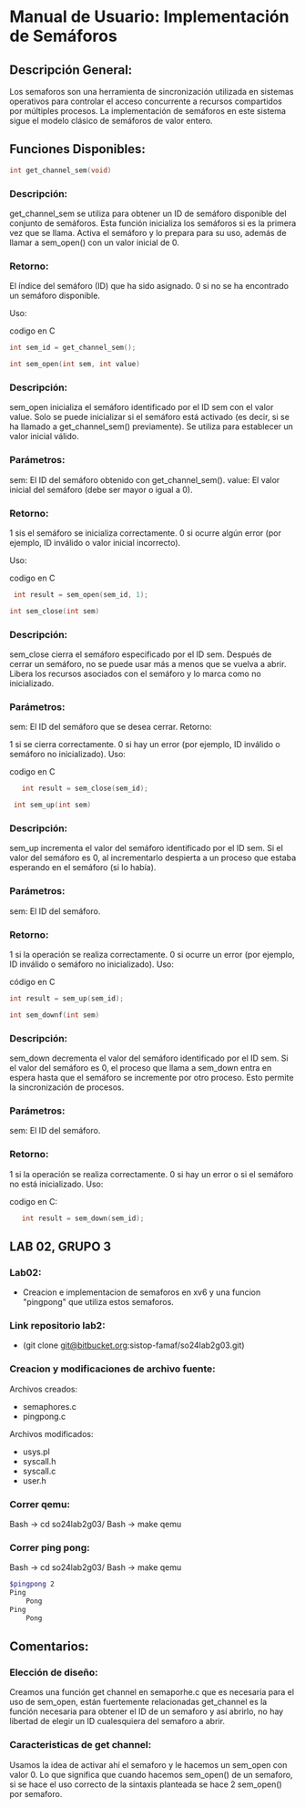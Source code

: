 # Manual de Usuario: Implementación de Semáforos


## Descripción General:
Los semaforos son una herramienta de sincronización utilizada en sistemas operativos para controlar el acceso concurrente a recursos compartidos por múltiples procesos. La implementación de semáforos en este sistema sigue el modelo clásico de semáforos de valor entero.

## Funciones Disponibles:

```c
int get_channel_sem(void)
```
### Descripción:
get_channel_sem se utiliza para obtener un ID de semáforo disponible del conjunto de semáforos. Esta función inicializa los semáforos si es la primera vez que se llama.
Activa el semáforo y lo prepara para su uso, además de llamar a sem_open() con un valor inicial de 0.

### Retorno:

El índice del semáforo (ID) que ha sido asignado.
0 si no se ha encontrado un semáforo disponible.

Uso:

codigo en C
```c
int sem_id = get_channel_sem();
```


```c
int sem_open(int sem, int value)
```

### Descripción:
sem_open inicializa el semáforo identificado por el ID sem con el valor value. Solo se puede inicializar si el semáforo está activado (es decir, si se ha llamado a get_channel_sem() previamente). Se utiliza para establecer un valor inicial válido.

### Parámetros:

sem: El ID del semáforo obtenido con get_channel_sem().
value: El valor inicial del semáforo (debe ser mayor o igual a 0).

### Retorno:

1 sis el semáforo se inicializa correctamente.
0 si ocurre algún error (por ejemplo, ID inválido o valor inicial incorrecto).

Uso:

codigo en C
```c
 int result = sem_open(sem_id, 1);
 ```

```c
int sem_close(int sem)
```
### Descripción:
sem_close cierra el semáforo especificado por el ID sem. Después de cerrar un semáforo, no se puede usar más a menos que se vuelva a abrir. Libera los recursos asociados con el semáforo y lo marca como no inicializado.

### Parámetros:

sem: El ID del semáforo que se desea cerrar.
Retorno:

1 si se cierra correctamente.
0 si hay un error (por ejemplo, ID inválido o semáforo no inicializado).
Uso:

codigo en C
```c
   int result = sem_close(sem_id);
```   

```c
 int sem_up(int sem)
```
### Descripción:
sem_up incrementa el valor del semáforo identificado por el ID sem. Si el valor del semáforo es 0, al incrementarlo despierta a un proceso que estaba esperando en el semáforo (si lo había).

### Parámetros:

sem: El ID del semáforo.

### Retorno:

1 si la operación se realiza correctamente.
0 si ocurre un error (por ejemplo, ID inválido o semáforo no inicializado).
Uso:

código en C
```c
int result = sem_up(sem_id);
```
```c
int sem_downf(int sem)
```
### Descripción:
sem_down decrementa el valor del semáforo identificado por el ID sem. Si el valor del semáforo es 0, el proceso que llama a sem_down entra en espera hasta que el semáforo se incremente por otro proceso. Esto permite la sincronización de procesos.

### Parámetros:

sem: El ID del semáforo.

### Retorno:

1 si la operación se realiza correctamente.
0 si hay un error o si el semáforo no está inicializado.
Uso:

codigo en C: 
```c
   int result = sem_down(sem_id);
```

## LAB 02, GRUPO 3

### Lab02: 
- Creacion e implementacion de semaforos en xv6 y una funcion "pingpong" que utiliza estos semaforos.


### Link repositorio lab2:
- (git clone git@bitbucket.org:sistop-famaf/so24lab2g03.git)


### Creacion y modificaciones de archivo fuente:
Archivos creados: 
- semaphores.c
- pingpong.c

Archivos modificados:
- usys.pl
- syscall.h
- syscall.c
- user.h


### Correr qemu:
Bash -> cd so24lab2g03/
Bash -> make qemu 


### Correr ping pong:
Bash -> cd so24lab2g03/ 
Bash -> make qemu
```bash
$pingpong 2
Ping
    Pong
Ping
    Pong

```



## Comentarios: 

### Elección de diseño:
  Creamos una función get channel en semaporhe.c que es necesaria para el uso de sem_open, están fuertemente relacionadas
  get_channel es la función necesaria para obtener el ID de un semaforo y así abrirlo, no hay libertad de elegir un ID cualesquiera del semaforo 
  a abrir.

###  Caracteristicas de get channel:
 Usamos la idea de activar ahí el semaforo y le hacemos un sem_open con valor 0. Lo que significa que cuando hacemos sem_open() de un semaforo, si se hace el uso correcto de la sintaxis planteada se hace 2 sem_open() por semaforo.

   
	